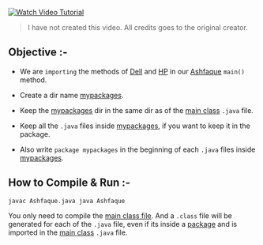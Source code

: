 [![Watch Video Tutorial](https://i.imgur.com/LaCvrzg.png)](https://youtu.be/in8oVJbJkh0)
> I have not created this video. All credits goes to the original creator.

## Objective :-
- We are `importing` the methods of [Dell](/[Java]%20Manual%20Package%20Creation%20Example/mypackages/Dell.java) and [HP](/[Java]%20Manual%20Package%20Creation%20Example/mypackages/HP.java) in our [Ashfaque](Ashfaque.java) `main()` method.

- Create a dir name [mypackages](/[Java]%20Manual%20Package%20Creation%20Example/mypackages).

- Keep the [mypackages](/[Java]%20Manual%20Package%20Creation%20Example/mypackages) dir in the same dir as of the [main class](Ashfaque.java) `.java` file.

- Keep all the `.java` files inside [mypackages](/[Java]%20Manual%20Package%20Creation%20Example/mypackages), if you want to keep it in the package.

- Also write `package mypackages` in the beginning of each `.java` files inside [mypackages](/[Java]%20Manual%20Package%20Creation%20Example/mypackages).

## How to Compile & Run :-
`javac Ashfaque.java
java Ashfaque`

You only need to compile the [main class file](Ashfaque.java). And a `.class` file will be generated for each of the `.java` file, even if its inside a [package](/[Java]%20Manual%20Package%20Creation%20Example/mypackages) and is imported in the [main class](Ashfaque.java) `.java` file.
